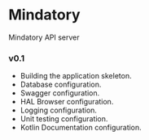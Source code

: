 # Mindatory
Mindatory API server

### v0.1
* Building the application skeleton. 
* Database configuration.
* Swagger configuration.
* HAL Browser configuration.
* Logging configuration.
* Unit testing configuration.
* Kotlin Documentation configuration.
